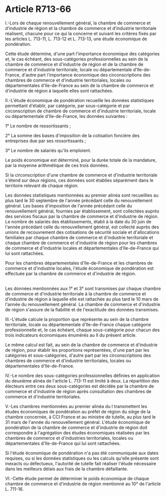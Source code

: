 # Article R713-66

<p>I.-Lors de chaque renouvellement général, la chambre de commerce et d'industrie de région et la chambre de commerce et d'industrie territoriale réalisent, chacune pour ce qui la concerne et suivant les critères fixés par les articles L. 713-11, L. 713-12 et L. 713-13, une étude économique de pondération.</p><p>Cette étude détermine, d'une part l'importance économique des catégories et, le cas échéant, des sous-catégories professionnelles au sein de la chambre de commerce et d'industrie de région et de la chambre de commerce et d'industrie territoriale, locale ou départementale d'Ile-de-France, d'autre part l'importance économique des circonscriptions des chambres de commerce et d'industrie territoriales, locales ou départementales d'Ile-de-France au sein de la chambre de commerce et d'industrie de région à laquelle elles sont rattachées.</p><p>II.-L'étude économique de pondération recueille les données statistiques permettant d'établir, par catégorie, par sous-catégorie et par circonscription de chambre de commerce et d'industrie territoriale, locale ou départementale d'Ile-de-France, les données suivantes :</p><p>1° Le nombre de ressortissants ;</p><p>2° La somme des bases d'imposition de la cotisation foncière des entreprises due par ses ressortissants ;</p><p>3° Le nombre de salariés qu'ils emploient.</p><p>Le poids économique est déterminé, pour la durée totale de la mandature, par la moyenne arithmétique de ces trois données.</p><p>Si la circonscription d'une chambre de commerce et d'industrie territoriale s'étend sur deux régions, ces données sont établies séparément dans le territoire relevant de chaque région.</p><p>Les données statistiques mentionnées au premier alinéa sont recueillies au plus tard le 30 septembre de l'année précédant celle du renouvellement général. Les bases d'imposition de l'année précédant celle du renouvellement général, fournies par établissement, sont collectées auprès des services fiscaux par la chambre de commerce et d'industrie de région. Le nombre de salariés des établissements, établi à la date du 30 juin de l'année précédant celle du renouvellement général, est collecté auprès des unions de recouvrement des cotisations de sécurité sociale et d'allocations familiales par chaque chambre de commerce et d'industrie territoriale et chaque chambre de commerce et d'industrie de région pour les chambres de commerce et d'industrie locales et départementales d'Ile-de-France qui lui sont rattachées.</p><p>Pour les chambres départementales d'Ile-de-France et les chambres de commerce et d'industrie locales, l'étude économique de pondération est effectuée par la chambre de commerce et d'industrie de région.<br/><br/>

Les données mentionnées aux 1° et 3° sont transmises par chaque chambre de commerce et d'industrie territoriale à la chambre de commerce et d'industrie de région à laquelle elle est rattachée au plus tard le 10 mars de l'année du renouvellement général. La chambre de commerce et d'industrie de région s'assure de la fiabilité et de l'exactitude des données transmises.</p><p>III.-L'étude calcule la proportion que représente au sein de la chambre territoriale, locale ou départementale d'Ile-de-France chaque catégorie professionnelle et, le cas échéant, chaque sous-catégorie pour chacun des trois indicateurs économiques énumérés au II du présent article.</p><p>Le même calcul est fait, au sein de la chambre de commerce et d'industrie de région, pour établir les proportions représentées, d'une part par les catégories et sous-catégories, d'autre part par les circonscriptions des chambres de commerce et d'industrie territoriales, locales ou départementales d'Ile-de-France.</p><p>IV.-Le nombre des sous-catégories professionnelles définies en application du deuxième alinéa de l'article L. 713-11 est limité à deux. La répartition des électeurs entre ces deux sous-catégories est décidée par la chambre de commerce et d'industrie de région après consultation des chambres de commerce et d'industrie territoriales.</p><p>V.-Les chambres mentionnées au premier alinéa du I transmettent les études économiques de pondération au préfet de région du siège de la chambre concernée, à CCI France et au ministre de tutelle, au plus tard le 31 mars de l'année du renouvellement général. L'étude économique de pondération de la chambre de commerce et d'industrie de région doit correspondre à l'agrégation des études économiques réalisées par les chambres de commerce et d'industries territoriales, locales ou départementales d'Ile-de-France qui lui sont rattachées.</p><p>Si l'étude économique de pondération n'a pas été communiquée aux dates requises, ou si les données statistiques ou les calculs qu'elle présente sont inexacts ou défectueux, l'autorité de tutelle fait réaliser l'étude nécessaire dans les meilleurs délais aux frais de la chambre défaillante.</p><p>VI.-Cette étude permet de déterminer le poids économique de chaque chambre de commerce et d'industrie de région mentionné au 10° de l'article L. 711-16.</p>